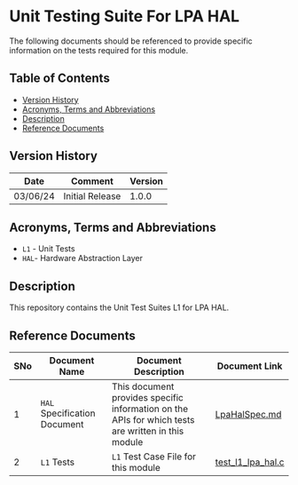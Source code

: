 # Unit Testing Suite For LPA HAL

The following documents should be referenced to provide specific information on the tests required for this module.

## Table of Contents

- [Version History](#version-history)
- [Acronyms, Terms and Abbreviations](#acronyms-terms-and-abbreviations)
- [Description](#description)
- [Reference Documents](#reference-documents)

## Version History

| Date | Comment | Version |
| --- | --- | --- |
| 03/06/24 | Initial Release | 1.0.0 |

## Acronyms, Terms and Abbreviations

- `L1` - Unit Tests
- `HAL`- Hardware Abstraction Layer

## Description

This repository contains the Unit Test Suites L1 for LPA HAL.

## Reference Documents

|SNo|Document Name|Document Description|Document Link|
|---|-------------|--------------------|-------------|
|1|`HAL` Specification Document|This document provides specific information on the APIs for which tests are written in this module|[LpaHalSpec.md](../../../../rdkcentral/rdkb-halif-lpa/blob/main/docs/pages/LpaHalSpec.md "LpaHalSpec.md")|
|2|`L1` Tests | `L1` Test Case File for this module |[test_l1_lpa_hal.c](src/test_l1_lpa_hal.c "test_l1_lpa_hal.c")|


